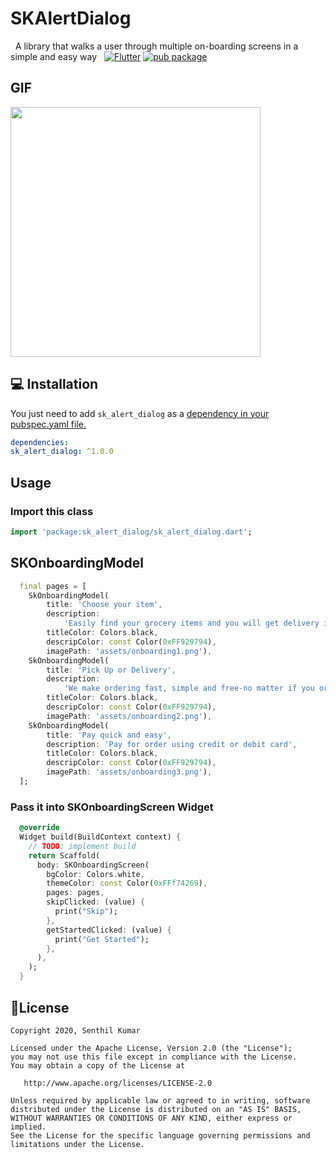 # SKAlertDialog
 
A library that walks a user through multiple on-boarding screens in a simple and easy way
  
 [![Flutter](https://img.shields.io/badge/Platform-Flutter-blue.svg)](https://flutter.dev/)
 [![pub package](https://img.shields.io/badge/pub-1.0.0-blueviolet.svg)](https://pub.dev/packages/status_alert)
 
## GIF

<p align="left">
  <img src="https://user-images.githubusercontent.com/10756609/74606492-cecdeb80-50f6-11ea-9cdb-a4497a718dc8.gif" width=“”400px” height="400px">
</p>

## 💻 Installation

You just need to add `sk_alert_dialog` as a [dependency in your pubspec.yaml file.](https://flutter.dev/docs/development/packages-and-plugins/using-packages)

```yaml
dependencies:
sk_alert_dialog: ^1.0.0
```

## Usage

### Import this class

```dart
import 'package:sk_alert_dialog/sk_alert_dialog.dart';
```

## SKOnboardingModel

```dart
  final pages = [
    SkOnboardingModel(
        title: 'Choose your item',
        description:
            'Easily find your grocery items and you will get delivery in wide range',
        titleColor: Colors.black,
        descripColor: const Color(0xFF929794),
        imagePath: 'assets/onboarding1.png'),
    SkOnboardingModel(
        title: 'Pick Up or Delivery',
        description:
            'We make ordering fast, simple and free-no matter if you order online or cash',
        titleColor: Colors.black,
        descripColor: const Color(0xFF929794),
        imagePath: 'assets/onboarding2.png'),
    SkOnboardingModel(
        title: 'Pay quick and easy',
        description: 'Pay for order using credit or debit card',
        titleColor: Colors.black,
        descripColor: const Color(0xFF929794),
        imagePath: 'assets/onboarding3.png'),
  ];
```
### Pass it into SKOnboardingScreen Widget

```dart
  @override
  Widget build(BuildContext context) {
    // TODO: implement build
    return Scaffold(
      body: SKOnboardingScreen(
        bgColor: Colors.white,
        themeColor: const Color(0xFFf74269),
        pages: pages,
        skipClicked: (value) {
          print("Skip");
        },
        getStartedClicked: (value) {
          print("Get Started");
        },
      ),
    );
  }
```

## 📃License

    Copyright 2020, Senthil Kumar

    Licensed under the Apache License, Version 2.0 (the "License");
    you may not use this file except in compliance with the License.
    You may obtain a copy of the License at

       http://www.apache.org/licenses/LICENSE-2.0

    Unless required by applicable law or agreed to in writing, software
    distributed under the License is distributed on an "AS IS" BASIS,
    WITHOUT WARRANTIES OR CONDITIONS OF ANY KIND, either express or implied.
    See the License for the specific language governing permissions and
    limitations under the License.
